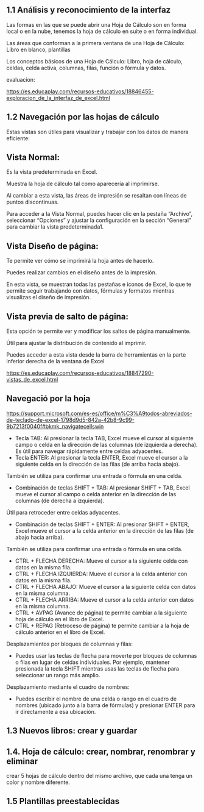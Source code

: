 ## 1.1 Análisis y reconocimiento de la interfaz
Las formas en las que se puede abrir una Hoja de Cálculo son en forma local o en la nube, tenemos la hoja de cálculo en suite o en forma individual.

Las áreas que conforman a la primera ventana de una Hoja de Cálculo: Libro en blanco, plantillas

Los conceptos básicos de una Hoja de Cálculo: Libro, hoja de cálculo, celdas, celda activa, columnas, filas, función o fórmula y datos.

evaluacion:

https://es.educaplay.com/recursos-educativos/18846455-exploracion_de_la_interfaz_de_excel.html 

## 1.2 Navegación por las hojas de cálculo

Estas vistas son útiles para visualizar y trabajar con los datos de manera eficiente:

## Vista Normal:
Es la vista predeterminada en Excel.

Muestra la hoja de cálculo tal como aparecería al imprimirse.

Al cambiar a esta vista, las áreas de impresión se resaltan con líneas de puntos discontinuas.

Para acceder a la Vista Normal, puedes hacer clic en la pestaña “Archivo”, seleccionar “Opciones” y ajustar la configuración en la sección “General” para cambiar la vista predeterminada1.

## Vista Diseño de página:
Te permite ver cómo se imprimirá la hoja antes de hacerlo.

Puedes realizar cambios en el diseño antes de la impresión.

En esta vista, se muestran todas las pestañas e iconos de Excel, lo que te permite seguir trabajando con datos, fórmulas y formatos mientras visualizas el diseño de impresión.

## Vista previa de salto de página:
Esta opción te permite ver y modificar los saltos de página manualmente.

Útil para ajustar la distribución de contenido al imprimir.

Puedes acceder a esta vista desde la barra de herramientas en la parte inferior derecha de la ventana de Excel

https://es.educaplay.com/recursos-educativos/18847290-vistas_de_excel.html 

## Navegació por la hoja

https://support.microsoft.com/es-es/office/m%C3%A9todos-abreviados-de-teclado-de-excel-1798d9d5-842a-42b8-9c99-9b7213f0040f#bkmk_navigatecellswin

* Tecla TAB:
Al presionar la tecla TAB, Excel mueve el cursor al siguiente campo o celda en la dirección de las columnas (de izquierda a derecha).
Es útil para navegar rápidamente entre celdas adyacentes.
* Tecla ENTER:
Al presionar la tecla ENTER, Excel mueve el cursor a la siguiente celda en la dirección de las filas (de arriba hacia abajo).

También se utiliza para confirmar una entrada o fórmula en una celda.
* Combinación de teclas SHIFT + TAB:
Al presionar SHIFT + TAB, Excel mueve el cursor al campo o celda anterior en la dirección de las columnas (de derecha a izquierda).

Útil para retroceder entre celdas adyacentes.
* Combinación de teclas SHIFT + ENTER:
Al presionar SHIFT + ENTER, Excel mueve el cursor a la celda anterior en la dirección de las filas (de abajo hacia arriba).

También se utiliza para confirmar una entrada o fórmula en una celda.
* CTRL + FLECHA DERECHA: Mueve el cursor a la siguiente celda con datos en la misma fila.
* CTRL + FLECHA IZQUIERDA: Mueve el cursor a la celda anterior con datos en la misma fila.
* CTRL + FLECHA ABAJO: Mueve el cursor a la siguiente celda con datos en la misma columna.
* CTRL + FLECHA ARRIBA: Mueve el cursor a la celda anterior con datos en la misma columna.
* CTRL + AVPAG (Avance de página) te permite cambiar a la siguiente hoja de cálculo en el libro de Excel.
* CTRL + REPAG (Retroceso de página) te permite cambiar a la hoja de cálculo anterior en el libro de Excel.

Desplazamientos por bloques de columnas y filas:
* Puedes usar las teclas de flecha para moverte por bloques de columnas o filas en lugar de celdas individuales. Por ejemplo, mantener presionada la tecla SHIFT mientras usas las teclas de flecha para seleccionar un rango más amplio.

Desplazamiento mediante el cuadro de nombres:
* Puedes escribir el nombre de una celda o rango en el cuadro de nombres (ubicado junto a la barra de fórmulas) y presionar ENTER para ir directamente a esa ubicación.
## 1.3 Nuevos libros: crear y guardar
## 1.4. Hoja de cálculo: crear, nombrar, renombrar y eliminar
crear 5 hojas de cálculo dentro del mismo archivo, que cada una tenga un color y nombre diferente.
## 1.5 Plantillas preestablecidas

